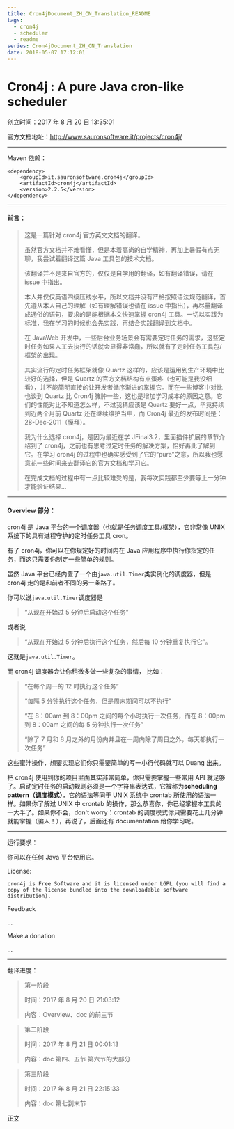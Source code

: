 ```yaml
---
title: Cron4jDocument_ZH_CN_Translation_README
tags:
  - cron4j
  - scheduler
  - readme
series: Cron4jDocument_ZH_CN_Translation
date: 2018-05-07 17:12:01
---
```


# Cron4j : A pure Java cron-like scheduler

创立时间：2017 年 8 月 20 日 13:35:01

官方文档地址：http://www.sauronsoftware.it/projects/cron4j/

---

Maven 依赖：

```
<dependency>
    <groupId>it.sauronsoftware.cron4j</groupId>
    <artifactId>cron4j</artifactId>
    <version>2.2.5</version>
</dependency>
```

---

#### 前言：

> 这是一篇针对 cron4j 官方英文文档的翻译。
>
> 虽然官方文档并不难看懂，但是本着高尚的自学精神，再加上暑假有点无聊，我尝试着翻译这篇 Java 工具包的技术文档。
>
> 该翻译并不是来自官方的，仅仅是自学用的翻译，如有翻译错误，请在 issue 中指出。
>
> 本人并仅仅英语四级压线水平，所以文档并没有严格按照语法规范翻译，首先遵从本人自己的理解（如有理解错误也请在 issue 中指出），再尽量翻译成通俗的语句，要求的是能根据本文快速掌握 cron4j 工具。一切以实践为标准，我在学习的时候也会先实践，再结合实践翻译到文档中。
>
> 在 JavaWeb 开发中，一些后台业务场景会有需要定时任务的需求，这些定时任务如果人工去执行的话就会显得非常蠢，所以就有了定时任务工具包/框架的出现。
>
> 其实流行的定时任务框架就像 Quartz 这样的，应该是运用到生产环境中比较好的选择，但是 Quartz 的官方文档结构有点蛋疼（也可能是我没细看），并不能简明直接的让开发者循序渐进的掌握它。而在一些博客中对比也谈到 Quartz 比 Cron4j 臃肿一些，这也是增加学习成本的原因之意。它们的性能对比不知道怎么样，不过我猜应该是 Quartz 要好一点，毕竟持续到近两个月前 Quartz 还在继续维护当中，而 Cron4j 最近的发布时间是：28-Dec-2011（膜拜）。
>
> 我为什么选择 cron4j，是因为最近在学 JFinal3.2，里面插件扩展的章节介绍到了 cron4j，之前也有思考过定时任务的解决方案，恰好再此了解到它。在学习 cron4j 的过程中也确实感受到了它的“pure”之意，所以我也愿意花一些时间来去翻译它的官方文档和学习它。
>
> 在完成文档的过程中有一点比较难受的是，我每次实践都至少要等上一分钟才能验证结果...

---

#### Overview 部分：

cron4j 是 Java 平台的一个调度器（也就是任务调度工具/框架），它非常像 UNIX 系统下的具有进程守护的定时任务工具 cron。

有了 cron4j，你可以在你规定好的时间内在 Java 应用程序中执行你指定的任务，而这只需要你制定一些简单的规则。

虽然 Java 平台已经内置了一个由`java.util.Timer`类实例化的调度器，但是 cron4j 走的是和前者不同的另一条路子。

你可以说`java.util.Timer`调度器是

> “从现在开始过 5 分钟后启动这个任务”

或者说

> “从现在开始过 5 分钟后执行这个任务，然后每 10 分钟重复执行它”。

这就是`java.util.Timer`。

而 cron4j 调度器会让你稍微多做一些复杂的事情，
比如：

> “在每个周一的 12 时执行这个任务”
>
> “每隔 5 分钟执行这个任务，但是周末期间可以不执行”
>
> “在 8：00am 到 8：00pm 之间的每个小时执行一次任务，而在 8：00pm 到 8：00am 之间的每 5 分钟执行一次任务”
>
> “除了 7 月和 8 月之外的月份内并且在一周内除了周日之外，每天都执行一次任务”

这些蜜汁操作，想要实现它们你只需要简单的写一小行代码就可以 Duang 出来。

把 cron4j 使用到你的项目里面其实非常简单，你只需要掌握一些常用 API 就足够了。启动定时任务的启动规则必须是一个字符串表达式，它被称为**scheduling pattern（调度模式）**，它的语法等同于 UNIX 系统中 crontab 所使用的语法一样。如果你了解过 UNIX 中 crontab 的操作，那么恭喜你，你已经掌握本工具的一大半了。如果你不会，don't worry：crontab 的调度模式你只需要花上几分钟就能掌握（骗人！），再说了，后面还有 documentation 给你学习呢。

---

运行要求：

你可以在任何 Java 平台使用它。

License:

```
cron4j is Free Software and it is licensed under LGPL (you will find a copy of the license bundled into the downloadable software distribution).
```

Feedback

...

Make a donation

...

---

翻译进度：

> 第一阶段
>
> 时间：2017 年 8 月 20 日 21:03:12
>
> 内容：Overview、doc 的前三节

> 第二阶段
>
> 时间：2017 年 8 月 21 日 00:01:13
>
> 内容：doc 第四、五节 第六节的大部分

> 第三阶段
>
> 时间：2017 年 8 月 21 日 22:15:33
>
> 内容：doc 第七到末节

[正文](https://youyinnn.github.io/article/1ngl1pm.html)
